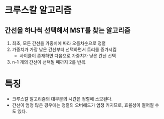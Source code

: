 # 크루스칼 알고리즘

## 간선을 하나씩 선택해서 MST를 찾는 알고리즘

1. 최초, 모든 간선을 가중치에 따라 오름차순으로 정렬
2. 가중치가 가장 낮은 간선부터 선택하면서 트리를 증가시킴
   - 사이클이 존재하면 다음으로 가중치가 낮은 간선 선택
3. n-1 개의 간선이 선택될 때까지 2를 반복.

# 특징

- 크루스칼 알고리즘의 대부분의 시간은 정렬에 소모된다.
- 간선이 엄청 많은 경우에는 정렬의 오버헤드가 엄청 커지므로, 효율성이 떨어질 수도 있다.
